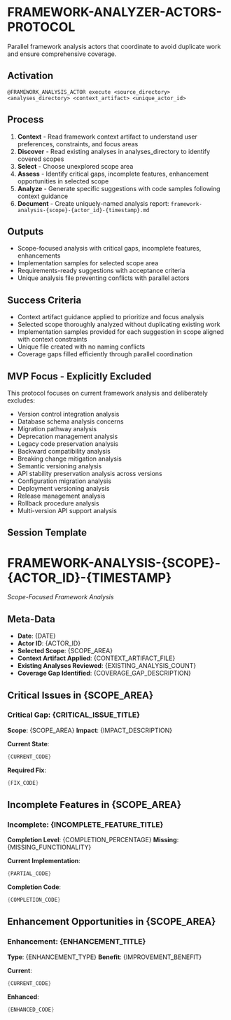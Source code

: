 # FRAMEWORK-ANALYZER-ACTORS-PROTOCOL

Parallel framework analysis actors that coordinate to avoid duplicate work and ensure comprehensive coverage.

## Activation
```
@FRAMEWORK_ANALYSIS_ACTOR execute <source_directory> <analyses_directory> <context_artifact> <unique_actor_id>
```

## Process
1. **Context** - Read framework context artifact to understand user preferences, constraints, and focus areas
2. **Discover** - Read existing analyses in analyses_directory to identify covered scopes
3. **Select** - Choose unexplored scope area
4. **Assess** - Identify critical gaps, incomplete features, enhancement opportunities in selected scope
5. **Analyze** - Generate specific suggestions with code samples following context guidance
6. **Document** - Create uniquely-named analysis report: `framework-analysis-{scope}-{actor_id}-{timestamp}.md`

## Outputs
- Scope-focused analysis with critical gaps, incomplete features, enhancements
- Implementation samples for selected scope area
- Requirements-ready suggestions with acceptance criteria
- Unique analysis file preventing conflicts with parallel actors

## Success Criteria
- Context artifact guidance applied to prioritize and focus analysis
- Selected scope thoroughly analyzed without duplicating existing work
- Implementation samples provided for each suggestion in scope aligned with context constraints
- Unique file created with no naming conflicts
- Coverage gaps filled efficiently through parallel coordination

## MVP Focus - Explicitly Excluded
This protocol focuses on current framework analysis and deliberately excludes:
- Version control integration analysis
- Database schema analysis concerns
- Migration pathway analysis
- Deprecation management analysis
- Legacy code preservation analysis
- Backward compatibility analysis
- Breaking change mitigation analysis
- Semantic versioning analysis
- API stability preservation analysis across versions
- Configuration migration analysis
- Deployment versioning analysis
- Release management analysis
- Rollback procedure analysis
- Multi-version API support analysis

## Session Template

# FRAMEWORK-ANALYSIS-{SCOPE}-{ACTOR_ID}-{TIMESTAMP}

*Scope-Focused Framework Analysis*

## Meta-Data
- **Date**: {DATE}
- **Actor ID**: {ACTOR_ID}
- **Selected Scope**: {SCOPE_AREA}
- **Context Artifact Applied**: {CONTEXT_ARTIFACT_FILE}
- **Existing Analyses Reviewed**: {EXISTING_ANALYSIS_COUNT}
- **Coverage Gap Identified**: {COVERAGE_GAP_DESCRIPTION}

## Critical Issues in {SCOPE_AREA}
### Critical Gap: {CRITICAL_ISSUE_TITLE}
**Scope**: {SCOPE_AREA}
**Impact**: {IMPACT_DESCRIPTION}

**Current State**:
```swift
{CURRENT_CODE}
```

**Required Fix**:
```swift
{FIX_CODE}
```

## Incomplete Features in {SCOPE_AREA}
### Incomplete: {INCOMPLETE_FEATURE_TITLE}
**Completion Level**: {COMPLETION_PERCENTAGE}
**Missing**: {MISSING_FUNCTIONALITY}

**Current Implementation**:
```swift
{PARTIAL_CODE}
```

**Completion Code**:
```swift
{COMPLETION_CODE}
```

## Enhancement Opportunities in {SCOPE_AREA}
### Enhancement: {ENHANCEMENT_TITLE}
**Type**: {ENHANCEMENT_TYPE}
**Benefit**: {IMPROVEMENT_BENEFIT}

**Current**:
```swift
{CURRENT_CODE}
```

**Enhanced**:
```swift
{ENHANCED_CODE}
```
